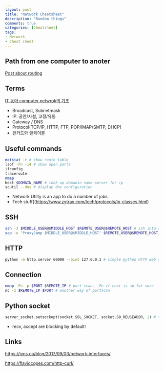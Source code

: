 ```yaml
---
layout: post
title: "Network Cheatsheet"
description: "Random things"
comments: true
categories: [Cheatsheet]
tags:
- Network
- Cheat sheet
---
```


## Path from one computer to anoter

[Post about routing](https://run-it.tistory.com/17?category=665122)



## Terms

[IT 동아 computer netwrok의 기초](https://reviewkr.tistory.com/56)

* Broadcast, Subnetmask
* IP: 공인/사설, 고정/유동
* Gateway / DNS
* Protocol(TCP/IP, HTTP, FTP, POP/IMAP/SMTP, DHCP)
* 랜카드와 랜케이블



## Useful commands

```bash
netstat -r # show route table
lsof -Pn -i4 # show open ports 
ifconfig 
traceroute
nmap
host $DOMAIN_NAME # look up domanin name server for ip
scutil --dns # display dns configuration
```

* Network Utilty is an app to do a number of jobs.
* Tech stuff](https://www.zytrax.com/tech/protocols/ip-classes.html)



## SSH

```bash
ssh -J $MIDDLE_USER@$MIDDLE_HOST $REMOTE_USER@$REMOTE_HOST # ssh into remoteuser via middle user
scp -o 'ProxyJump $MIDDLE_USER@$MIDDLE_HOST' $REMOTE_USER@$REMOTE_HOST:$REMOTE_PATH # scp using ssh jump
```



## HTTP

```bash
python -m http.server 60000 --bind 127.0.0.1 # simple python HTTP web server
```



## Connection

```bash
nmap -Pn -p $PORT $REMOTE_IP # port scan. -Pn if host is up for sure
nc -z $REMOTE_IP $PORT # another way of portscan
```



## Python socket

```python
server_socket.setsockopt(socket.SOL_SOCKET, socket.SO_REUSEADDR, 1) # to reuse address 
```

* recv, accept are blocking by default!



## Links

https://jvns.ca/blog/2017/09/03/network-interfaces/

https://flaviocopes.com/http-curl/